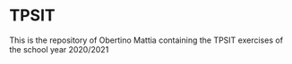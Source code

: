 # TPSIT
This is the repository of Obertino Mattia containing the TPSIT exercises of the school year 2020/2021
